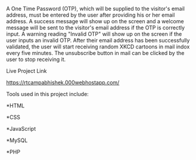 A One Time Password (OTP), which will be supplied to the visitor's email address, must be entered by the user after providing his or her email address. A success message will show up on the screen and a welcome message will be sent to the visitor's email address if the OTP is correctly input. A warning reading "Invalid OTP" will show up on the screen if the user inputs an invalid OTP. After their email address has been successfully validated, the user will start receiving random XKCD cartoons in mail indox every five minutes. The unsubscribe button in mail can be clicked by the user to stop receiving it.

Live Project Link



https://rtcampabhishek.000webhostapp.com/



Tools used in this project include:



*HTML



*CSS



*JavaScript



*MySQL



*PHP
